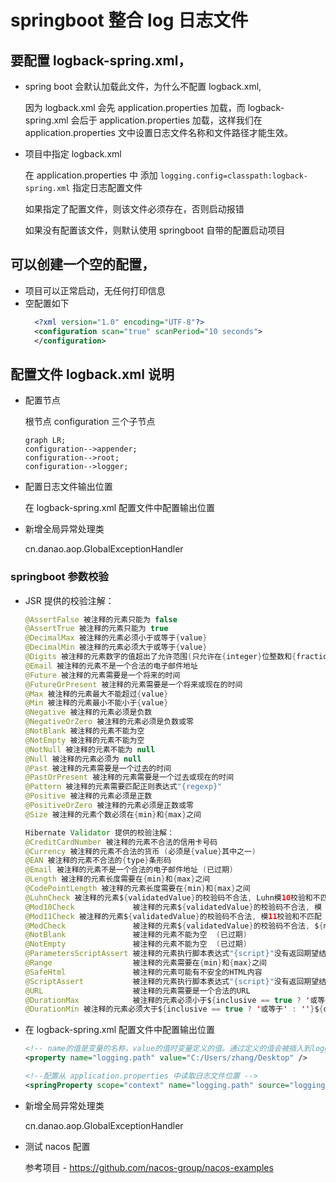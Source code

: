# springboot 整合 log 日志文件

## 要配置 logback-spring.xml，

- spring boot 会默认加载此文件，为什么不配置 logback.xml,

  因为 logback.xml 会先 application.properties 加载，而 logback-spring.xml 会后于 application.properties 加载，这样我们在 application.properties 文中设置日志文件名称和文件路径才能生效。

- 项目中指定 logback.xml

  在 application.properties 中
  添加 `logging.config=classpath:logback-spring.xml` 指定日志配置文件

  如果指定了配置文件，则该文件必须存在，否则启动报错

  如果没有配置该文件，则默认使用 springboot 自带的配置启动项目

## 可以创建一个空的配置，

- 项目可以正常启动，无任何打印信息
- 空配置如下
  ```xml
    <?xml version="1.0" encoding="UTF-8"?>
    <configuration scan="true" scanPeriod="10 seconds">
    </configuration>
  ```

## 配置文件 logback.xml 说明

- 配置节点

  根节点 configuration 三个子节点

  ```mermaid
  graph LR;
  configuration-->appender;
  configuration-->root;
  configuration-->logger;
  ```

- 配置日志文件输出位置

  在 logback-spring.xml 配置文件中配置输出位置

    <!-- name的值是变量的名称，value的值时变量定义的值。通过定义的值会被插入到logger上下文中。定义变量后，可以使“${}”来使用变量。 -->
    <property name="logging.path" value="C:/Users/zhang/Desktop" />

    <!--配置从 application.properties 中读取日志文件位置 -->
    <springProperty scope="context" name="logging.path" source="logging.path"/>

* 新增全局异常处理类

  cn.danao.aop.GlobalExceptionHandler

### springboot 参数校验

- JSR 提供的校验注解：

  ```java
  @AssertFalse 被注释的元素只能为 false
  @AssertTrue 被注释的元素只能为 true
  @DecimalMax 被注释的元素必须小于或等于{value}
  @DecimalMin 被注释的元素必须大于或等于{value}
  @Digits 被注释的元素数字的值超出了允许范围(只允许在{integer}位整数和{fraction}位小数范围内)
  @Email 被注释的元素不是一个合法的电子邮件地址
  @Future 被注释的元素需要是一个将来的时间
  @FutureOrPresent 被注释的元素需要是一个将来或现在的时间
  @Max 被注释的元素最大不能超过{value}
  @Min 被注释的元素最小不能小于{value}
  @Negative 被注释的元素必须是负数
  @NegativeOrZero 被注释的元素必须是负数或零
  @NotBlank 被注释的元素不能为空
  @NotEmpty 被注释的元素不能为空
  @NotNull 被注释的元素不能为 null
  @Null 被注释的元素必须为 null
  @Past 被注释的元素需要是一个过去的时间
  @PastOrPresent 被注释的元素需要是一个过去或现在的时间
  @Pattern 被注释的元素需要匹配正则表达式"{regexp}"
  @Positive 被注释的元素必须是正数
  @PositiveOrZero 被注释的元素必须是正数或零
  @Size 被注释的元素个数必须在{min}和{max}之间

  Hibernate Validator 提供的校验注解：
  @CreditCardNumber 被注释的元素不合法的信用卡号码
  @Currency 被注释的元素不合法的货币 (必须是{value}其中之一)
  @EAN 被注释的元素不合法的{type}条形码
  @Email 被注释的元素不是一个合法的电子邮件地址 (已过期)
  @Length 被注释的元素长度需要在{min}和{max}之间
  @CodePointLength 被注释的元素长度需要在{min}和{max}之间
  @LuhnCheck 被注释的元素${validatedValue}的校验码不合法, Luhn模10校验和不匹配
  @Mod10Check             被注释的元素${validatedValue}的校验码不合法, 模 10 校验和不匹配
  @Mod11Check 被注释的元素${validatedValue}的校验码不合法, 模11校验和不匹配
  @ModCheck               被注释的元素${validatedValue}的校验码不合法, ${modType}校验和不匹配  (已过期)
  @NotBlank               被注释的元素不能为空  (已过期)
  @NotEmpty               被注释的元素不能为空  (已过期)
  @ParametersScriptAssert 被注释的元素执行脚本表达式"{script}"没有返回期望结果
  @Range                  被注释的元素需要在{min}和{max}之间
  @SafeHtml               被注释的元素可能有不安全的HTML内容
  @ScriptAssert           被注释的元素执行脚本表达式"{script}"没有返回期望结果
  @URL                    被注释的元素需要是一个合法的URL
  @DurationMax            被注释的元素必须小于${inclusive == true ? '或等于' : ''}${days == 0 ? '' : days += '天'}${hours == 0 ? '' : hours += '小时'}${minutes == 0 ? '' : minutes += '分钟'}${seconds == 0 ? '' : seconds += '秒'}${millis == 0 ? '' : millis += '毫秒'}${nanos == 0 ? '' : nanos += '纳秒'}
  @DurationMin 被注释的元素必须大于${inclusive == true ? '或等于' : ''}${days == 0 ? '' : days += '天'}${hours == 0 ? '' : hours += '小时'}${minutes == 0 ? '' : minutes += '分钟'}${seconds == 0 ? '' : seconds += '秒'}${millis == 0 ? '' : millis += '毫秒'}\${nanos == 0 ? '' : nanos += '纳秒'}
  ```

- 在 logback-spring.xml 配置文件中配置输出位置

  ```xml
  <!-- name的值是变量的名称，value的值时变量定义的值。通过定义的值会被插入到logger上下文中。定义变量后，可以使“${}”来使用变量。 -->
  <property name="logging.path" value="C:/Users/zhang/Desktop" />

  <!--配置从 application.properties 中读取日志文件位置 -->
  <springProperty scope="context" name="logging.path" source="logging.path"/>
  ```

* 新增全局异常处理类

  cn.danao.aop.GlobalExceptionHandler

* 测试 nacos 配置

  参考项目 - https://github.com/nacos-group/nacos-examples
